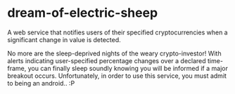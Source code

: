 # dream-of-electric-sheep
A web service that notifies users of their specified cryptocurrencies when a significant change in value is detected.  


No more are the sleep-deprived nights of the weary crypto-investor! 
With alerts indicating user-specified percentage changes over a declared time-frame, you can finally sleep soundly knowing you will be informed if a major breakout occurs. 
Unfortunately, in order to use this service, you must admit to being an android.. :P
